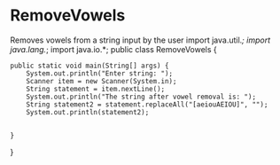 # RemoveVowels
Removes vowels from a string input by the user
import java.util.*;
import java.lang.*;
import java.io.*;
public class RemoveVowels {

	public static void main(String[] args) {
		System.out.println("Enter string: ");
		Scanner item = new Scanner(System.in);
		String statement = item.nextLine();
		System.out.println("The string after vowel removal is: ");
		String statement2 = statement.replaceAll("[aeiouAEIOU]", "");
		System.out.println(statement2);
		

	}

}
